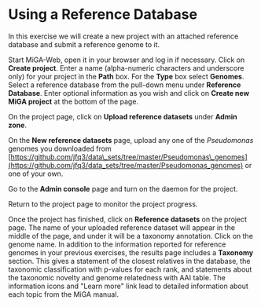 # Using a Reference Database

In this exercise we will create a new project with an attached reference database and submit a reference genome to it.

Start MiGA-Web, open it in your browser and log in if necessary. Click on **Create project**. Enter a name \(alpha-numeric characters and underscore only\) for your project in the **Path** box. For the **Type** box select **Genomes**. Select a reference database from the pull-down menu under **Reference Database**. Enter optional information as you wish and click on **Create new MiGA project** at the bottom of the page.

On the project page, click on **Upload reference datasets** under **Admin zone**.

On the **New reference datasets** page, upload any one of the _Pseudomonas_ genomes you downloaded from [https://github.com/jfq3/data\_sets/tree/master/Pseudomonas\_genomes](https://github.com/jfq3/data_sets/tree/master/Pseudomonas_genomes) or one of your own.

Go to the **Admin console** page and turn on the daemon for the project.

Return to the project page to monitor the project progress.

Once the project has finished, click on **Reference datasets** on the project page. The name of your uploaded reference dataset will appear in the middle of the page, and under it will be a taxonomy annotation. Click on the genome name. In addition to the information reported for reference genomes in your previous exercises, the results page includes a **Taxonomy** section. This gives a statement of the closest relatives in the database, the taxonomic classification with p-values for each rank, and statements about the taxonomic novelty and genome relatedness with AAI table. The information icons and "Learn more" link lead to detailed information about each topic from the MiGA manual.

